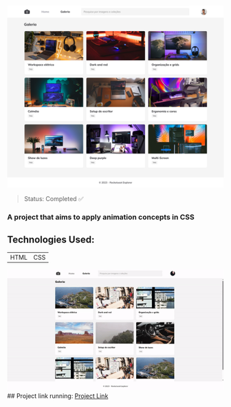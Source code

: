 <center><img src="/assets/Desktop.png"></center>

> Status: Completed ✅

### A project that aims to apply animation concepts in CSS

## Technologies Used:

<table>
  <tr>
    <td>HTML</td>
    <td>CSS</td>
  </tr>
</table>
<center><img src="/assets/video-gif.gif"></center>
## Project link running:
<a target="_blank" href="https://animation-css-plum.vercel.app/">Project Link</a>

